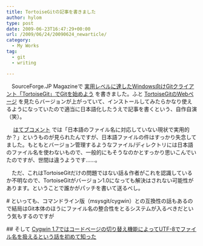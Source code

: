 ```yaml
---
title: TortoiseGitの記事を書きました
author: hylom
type: post
date: 2009-06-23T16:47:29+00:00
url: /2009/06/24/20090624_newarticle/
category:
  - My Works
tag:
  - git
  - writing

---
```

　SourceForge.JP Magazineで   [実用レベルに達したWindows向けGitクライアント「TortoiseGit」でGitを始めよう][1] を書きました。ふと   [TortoiseGitのWebページ][2] を見たらバージョンが上がっていて、インストールしてみたらかなり使えるようになっていたので適当に日本語化したうえで記事を書くという、自作自演（笑）。

　   [はてブコメント][3] では「日本語のファイル名に対応していない現状で実用的か？」というものが見られたんですが、日本語ファイルの件はすっかり失念してました。もともとバージョン管理するようなファイル/ディレクトリには日本語のファイル名を使わないもので、一般的にもそうなのかとすっかり思いこんでいたのですが、世間は違うようです……。

　ただ、これはTortoiseGitだけの問題ではない話＆作者がこれを認識しているか不明なので、TortoiseGitがバージョン1.0になっても解決はされない可能性があります。ということで誰かがパッチを書いて送るべし。

\# といっても、コマンドライン版（msysgit/cygwin）との互換性の話もあるので結局はGit本体のほうにファイル名の整合性をとるシステムが入るべきだという気もするのですが

\## そして   [Cygwin 1.7ではコードページの切り替え機能によってUTF-8でファイル名を扱えるという話を初めて知った][4]

 [1]: http://sourceforge.jp/magazine/09/06/19/0340248
 [2]: http://code.google.com/p/tortoisegit/
 [3]: http://b.hatena.ne.jp/entry/http://sourceforge.jp/magazine/09/06/19/0340248
 [4]: http://www.okisoft.co.jp/esc/cygwin-21/index.html
